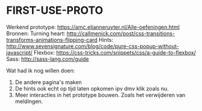 # FIRST-USE-PROTO
Werkend prototype: https://amc.elianneruyter.nl/Alle-oefeningen.html
Bronnen:
Turning heart: http://callmenick.com/post/css-transitions-transforms-animations-flipping-card
Hints: http://www.sevensignature.com/blog/code/pure-css-popup-without-javascript/
Flexbox: https://css-tricks.com/snippets/css/a-guide-to-flexbox/
Sass: http://sass-lang.com/guide

Wat had ik nog willen doen:
1. De andere pagina's maken
2. De hints ook echt op tijd laten opkomen ipv dmv klik zoals nu.
3. Meer interacties in het prototype bouwen. Zoals het verwijderen van meldingen.
